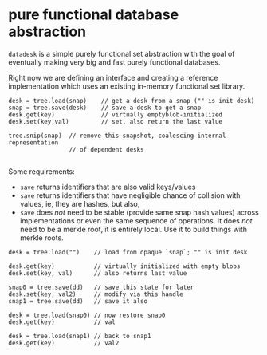 # pure functional database abstraction

`datadesk` is a simple purely functional set abstraction with the goal
of eventually making very big and fast purely functional databases.

Right now we are defining an interface and creating a reference
implementation which uses an existing in-memory functional set library.

```
desk = tree.load(snap)    // get a desk from a snap ("" is init desk)
snap = tree.save(desk)    // save a desk to get a snap
desk.get(key)             // virtually emptyblob-initialized
desk.set(key,val)         // set, also return the last value

tree.snip(snap)  // remove this snapshot, coalescing internal representation
                 // of dependent desks


```

Some requirements:
- `save` returns identifiers that are also valid keys/values
- `save` returns identifiers that have negligible chance of collision
  with values, ie, they are hashes, but also,
- `save` does *not* need to be stable (provide same snap hash values)
  across implementations or even the same sequence of operations.
  It does *not* need to be a merkle root, it is entirely local. Use
  it to build things with merkle roots.


```
desk = tree.load("")    // load from opaque `snap`; "" is init desk

desk.get(key)           // virtually initialized with empty blobs
desk.set(key, val)      // also returns last value

snap0 = tree.save(dd)   // save this state for later
desk.set(key, val2)     // modify via this handle
snap1 = tree.save(dd)   // save it also

desk = tree.load(snap0) // now restore snap0
desk.get(key)           // val

desk = tree.load(snap1) // back to snap1
desk.get(key)           // val2
```